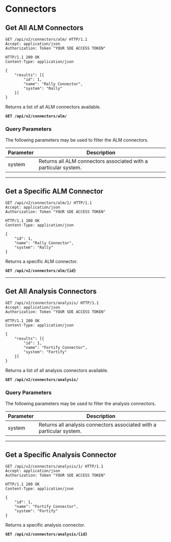 # Connectors


## Get All ALM Connectors


```http
GET /api/v2/connectors/alm/ HTTP/1.1
Accept: application/json
Authorization: Token "YOUR SDE ACCESS TOKEN"
```

```http
HTTP/1.1 200 OK
Content-Type: application/json

{
    "results": [{
        "id": 1,
        "name": "Rally Connector",
        "system": "Rally"
    }]
}
```

Returns a list of all ALM connectors available.

**`GET /api/v2/connectors/alm/`**

### Query Parameters

The following parameters may be used to filter the ALM connectors.

Parameter | Description
----------|-----------------------------
system    | Returns all ALM connectors associated with a particular system.

---

## Get a Specific ALM Connector


```http
GET /api/v2/connectors/alm/1/ HTTP/1.1
Accept: application/json
Authorization: Token "YOUR SDE ACCESS TOKEN"
```

```http
HTTP/1.1 200 OK
Content-Type: application/json

{
    "id": 1,
    "name": "Rally Connector",
    "system": "Rally"
}
```

Returns a specific ALM connector.

**`GET /api/v2/connectors/alm/{id}`**

---

## Get All Analysis Connectors


```http
GET /api/v2/connectors/analysis/ HTTP/1.1
Accept: application/json
Authorization: Token "YOUR SDE ACCESS TOKEN"
```

```http
HTTP/1.1 200 OK
Content-Type: application/json

{
    "results": [{
        "id": 1,
        "name": "Fortify Connector",
        "system": "Fortify"
    }]
}
```

Returns a list of all analysis connectors available.

**`GET /api/v2/connectors/analysis/`**

### Query Parameters

The following parameters may be used to filter the analysis connectors.

Parameter | Description
----------|-----------------------------
system    | Returns all analysis connectors associated with a particular system.

---

## Get a Specific Analysis Connector


```http
GET /api/v2/connectors/analysis/1/ HTTP/1.1
Accept: application/json
Authorization: Token "YOUR SDE ACCESS TOKEN"
```

```http
HTTP/1.1 200 OK
Content-Type: application/json

{
    "id": 1,
    "name": "Fortify Connector",
    "system": "Fortify"
}
```

Returns a specific analysis connector.

**`GET /api/v2/connectors/analysis/{id}`**

